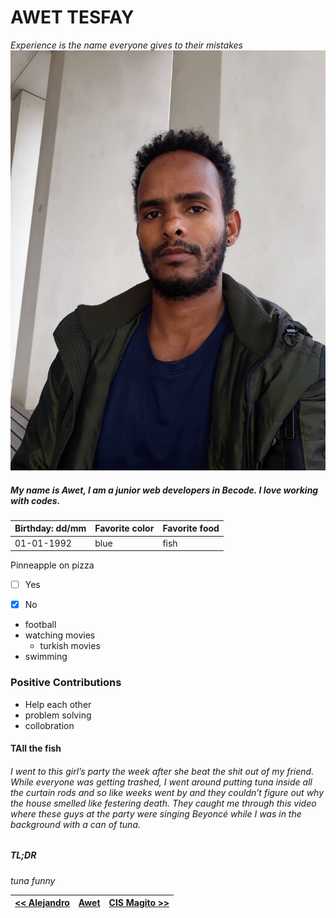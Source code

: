# AWET TESFAY
*Experience is the name everyone gives to their mistakes*
![awet](Awet.jpg)
##### My name is Awet, I am a junior web developers in Becode. I love working with codes. 
| Birthday: dd/mm | Favorite color | Favorite food |
|-----------------|----------------|---------------|
| 01-01-1992 | blue | fish |
Pinneapple on pizza
-[ ] Yes 
-[x] No 



* football
* watching movies
    * turkish movies
* swimming
### Positive Contributions
 * Help each other
 * problem solving 
 * collobration
####  TAll the fish 
###### I went to this girl’s party the week after she beat the shit out of my friend. While everyone was getting trashed, I went around putting tuna inside all the curtain rods and so like weeks went by and they couldn’t figure out why the house smelled like festering death. They caught me through this video where these guys at the party were singing Beyoncé while I was in the background with a can of tuna.

##### TL;DR 
*tuna funny*

| [<< Alejandro ](https://github.com/glezzz/markdown-challenge) |[Awet](https://github.com/awet100/markdown-challenges) |  [CIS Magito >>](https://github.com/Beardificent/markdown-challenge)  |
|-----|-----|----|


